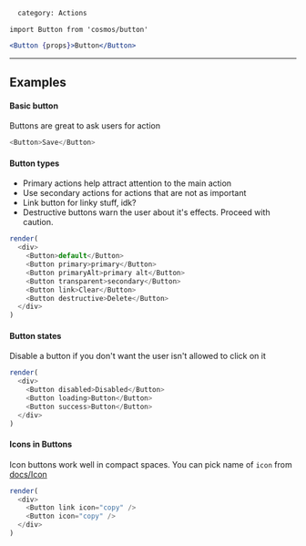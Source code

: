 ```meta
  category: Actions
```

`import Button from 'cosmos/button'`

```jsx
<Button {props}>Button</Button>
```

---

## Examples

#### Basic button

Buttons are great to ask users for action

```js
<Button>Save</Button>
```

#### Button types

* Primary actions help attract attention to the main action
* Use secondary actions for actions that are not as important
* Link button for linky stuff, idk?
* Destructive buttons warn the user about it's effects. Proceed with caution.

```js multiple
render(
  <div>
    <Button>default</Button>
    <Button primary>primary</Button>
    <Button primaryAlt>primary alt</Button>
    <Button transparent>secondary</Button>
    <Button link>Clear</Button>
    <Button destructive>Delete</Button>
  </div>
)
```

#### Button states

Disable a button if you don't want the user isn't allowed to click on it

```js multiple
render(
  <div>
    <Button disabled>Disabled</Button>
    <Button loading>Button</Button>
    <Button success>Button</Button>
  </div>
)
```

#### Icons in Buttons

Icon buttons work well in compact spaces. You can pick name of `icon` from [docs/Icon](/docs/Icon)

```js multiple
render(
  <div>
    <Button link icon="copy" />
    <Button icon="copy" />
  </div>
)
```
